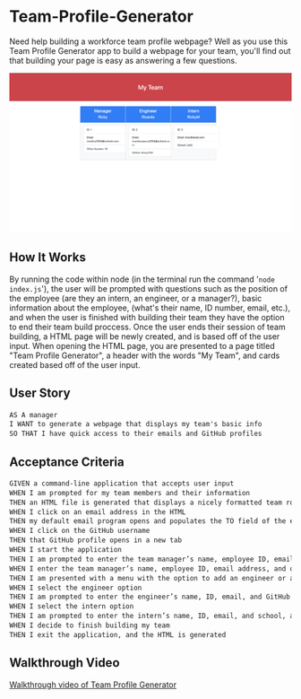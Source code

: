 # Team-Profile-Generator

Need help building a workforce team profile webpage? Well as you use this Team Profile Generator app to build a webpage for your team, you'll find out that building your page is easy as answering a few questions.

![Screenshot of Team Profile Generator working webpage](./assets/image/Team-Profile-Generator-Screenshot.png)

## How It Works

By running the code within node (in the terminal run the command '`node index.js`'), the user will be prompted with questions such as the position of the employee (are they an intern, an engineer, or a manager?), basic information about the employee, (what's their name, ID number, email, etc.), and when the user is finished with building their team they have the option to end their team build proccess. Once the user ends their session of team building, a HTML page will be newly created, and is based off of the user input. When opening the HTML page, you are presented to a page titled "Team Profile Generator", a header with the words "My Team", and cards created based off of the user input.

## User Story

```md
AS A manager
I WANT to generate a webpage that displays my team's basic info
SO THAT I have quick access to their emails and GitHub profiles
```

## Acceptance Criteria

```md
GIVEN a command-line application that accepts user input
WHEN I am prompted for my team members and their information
THEN an HTML file is generated that displays a nicely formatted team roster based on user input
WHEN I click on an email address in the HTML
THEN my default email program opens and populates the TO field of the email with the address
WHEN I click on the GitHub username
THEN that GitHub profile opens in a new tab
WHEN I start the application
THEN I am prompted to enter the team manager’s name, employee ID, email address, and office number
WHEN I enter the team manager’s name, employee ID, email address, and office number
THEN I am presented with a menu with the option to add an engineer or an intern or to finish building my team
WHEN I select the engineer option
THEN I am prompted to enter the engineer’s name, ID, email, and GitHub username, and I am taken back to the menu
WHEN I select the intern option
THEN I am prompted to enter the intern’s name, ID, email, and school, and I am taken back to the menu
WHEN I decide to finish building my team
THEN I exit the application, and the HTML is generated
```

## Walkthrough Video

[Walkthrough video of Team Profile Generator](https://drive.google.com/file/d/1VzoShCNrLwG-cX-gSZFa0xkC-tFZZMU2/view?usp=share_link)